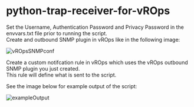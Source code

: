 # python-trap-receiver-for-vROps

Set the Username, Authentication Password and Privacy Password in the envvars.txt file prior to running the script.<br />
Create and outbound SNMP plugin in vROps like in the following image:

![vROpsSNMPconf](https://user-images.githubusercontent.com/39626036/151814901-46467ca8-fc3b-423b-a417-efeaecb8bae1.png)

Create a custom notifcation rule in vROps which uses the vROps outbound SNMP plugin you just created.<br />
This rule will define what is sent to the script.<br />

See the image below for example output of the script:<br />

![exampleOutput](https://user-images.githubusercontent.com/39626036/151815913-3316287a-f45c-46e8-8526-4588f478887a.png)
